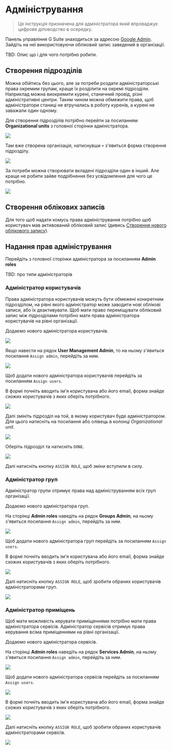 # Адміністрування

> Ця інструкція призначена для адміністратора який впроваджує цифрове діловодство в осередку.

Панель управління G Suite знаходиться за адресою [Google Admin](https://admin.google.com/).
Зайдіть на неї використовуючи обліковий запис заведений в організації.

TBD: Опис що і для чого потрібно робити.

## Створення підрозділів

Можна обійтись без цього, але за потреби роздати адміністраторські права окремим групам, краще їх розділити на окремі підрозділи.
Наприклад можна виокремити курені, станичний провід, різні адміністративні центри. Таким чином можна обмежити права, щоб адміністратори станиці не втручались в роботу куренів, а курені не заважали один одному.

Для створення підрозділів потрібно перейти за посиланням __Organizational units__ з головної сторінки адміністратора.

![](img/norg1.png)

Там вже створена організація, натиснувши `+` з'явиться форма створення підрозділу.

![](img/norg2.png)

За потреби можна створювати вкладені підрозділи один в інший.
Але краще не робити зайве подрібнення без усвідомлення для чого це потрібно.

![](img/norg3.png)

## Створення облікових записів

Для того щоб надати комусь права адміністрування потрібно щоб користувач мав активований обліковий запис (дивись [Створення нового облікового запису](management.md)).

## Надання прав адміністрування

Перейдіть з головної сторінки адміністратора за посиланням __Admin roles__

TBD: про типи адміністраторів

### Адміністратор користувачів

Права адміністратора користувачів можуть бути обмежені конкретним підрозділом,
на рівні якого адміністратор може заводити нові облікові записи, або їх деактивувати.
Щоб мати право переміщувати обліковий запис між підрозділами потрібно мати права адміністратора користувачів на рівні організації.

Додаємо нового адміністратора користувачів.

![](img/roles1.png)

Якщо навести на рядок __User Management Admin__, то на ньому з'явиться посилання `Assign admin`, перейдіть за ним.

![](img/roles2.png)

Щоб додати нового адміністратора користувачів перейдіть за посиланням `Assign users`.

В формі почніть вводить ім'я користувача або його email, форма знайде схожих користувачів з яких оберіть потрібного.

![](img/roles3.png)

Далі змініть підрозділ на той, в якому користувач буде адміністратором.
Для цього натисніть на посилання або олівець в колонці _Organizational unit_.

![](img/roles4.png)

Оберіть підрозділ та натисніть `DONE`.

![](img/roles5.png)

Далі натисніть кнопку `ASSIGN ROLE`, щоб зміни вступили в силу.

### Адміністратор груп

Адміністратор групи отримує права над адмініструванням всіх груп організації.

Додаємо нового адміністратора груп.

На сторінці __Admin roles__ наведіть на рядок __Groups Admin__, на ньому з'явиться посилання `Assign admin`, перейдіть за ним.

![](img/roles6.png)

Щоб додати нового адміністратора груп перейдіть за посиланням `Assign users`.

В формі почніть вводить ім'я користувача або його email, форма знайде схожих користувачів з яких оберіть потрібного.

![](img/roles7.png)

Далі натисніть кнопку `ASSIGN ROLE`, щоб зробити обраних користувачів адміністраторами груп.

![](img/roles8.png)

### Адміністратор приміщень

Щоб мати можливість керувати приміщеннями потрібно мати права адміністратора сервісів.
Адміністратор сервісів отримує права керування всіма приміщеннями на рівні організації.

Додаємо нового адміністратора сервісів.

На сторінці __Admin roles__ наведіть на рядок __Services Admin__, на ньому з'явиться посилання `Assign admin`, перейдіть за ним.

![](img/roles9.png)

Щоб додати нового адміністратора сервісів перейдіть за посиланням `Assign users`.

![](img/roles10.png)

В формі почніть вводить ім'я користувача або його email, форма знайде схожих користувачів з яких оберіть потрібного.

![](img/roles11.png)

Далі натисніть кнопку `ASSIGN ROLE`, щоб зробити обраних користувачів адміністраторами сервісів.

![](img/roles12.png)
